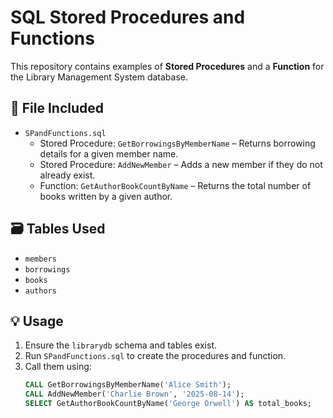 # SQL Stored Procedures and Functions

This repository contains examples of **Stored Procedures** and a **Function** for the Library Management System database.

## 📂 File Included
- `SPandFunctions.sql`
  - Stored Procedure: `GetBorrowingsByMemberName` – Returns borrowing details for a given member name.
  - Stored Procedure: `AddNewMember` – Adds a new member if they do not already exist.
  - Function: `GetAuthorBookCountByName` – Returns the total number of books written by a given author.

## 🗃️ Tables Used
- `members`
- `borrowings`
- `books`
- `authors`

## 💡 Usage
1. Ensure the `librarydb` schema and tables exist.
2. Run `SPandFunctions.sql` to create the procedures and function.
3. Call them using:
   ```sql
   CALL GetBorrowingsByMemberName('Alice Smith');
   CALL AddNewMember('Charlie Brown', '2025-08-14');
   SELECT GetAuthorBookCountByName('George Orwell') AS total_books;
